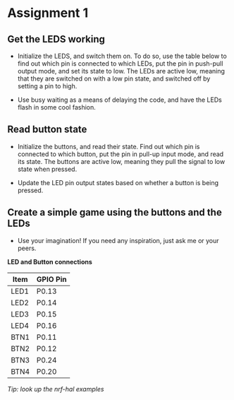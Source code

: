 # Assignment 1

## Get the LEDS working
- Initialize the LEDS, and switch them on. To do so, use the table below to find out which pin is connected to which LEDs, put the pin in push-pull output mode, and set its state to low. The LEDs are active low, meaning that they are switched on with a low pin state, and switched off by setting a pin to high.

- Use busy waiting as a means of delaying the code, and have the LEDs flash in some cool fashion.

## Read button state
- Initialize the buttons, and read their state. Find out which pin is connected to which button, put the pin in pull-up input mode, and read its state. The buttons are active low, meaning they pull the signal to low state when pressed.

- Update the LED pin output states based on whether a button is being pressed.

## Create a simple game using the buttons and the LEDs
- Use your imagination! If you need any inspiration, just ask me or your peers.


**LED and Button connections**

| Item | GPIO Pin |
| ---- | -------- |
| LED1 | P0.13    |
| LED2 | P0.14    |
| LED3 | P0.15    |
| LED4 | P0.16    |
| BTN1 | P0.11    |
| BTN2 | P0.12    |
| BTN3 | P0.24    |
| BTN4 | P0.20    |

*Tip: look up the nrf-hal examples*

